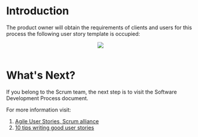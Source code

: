 # Introduction

The product owner will obtain the requirements of clients and users for this process the following user story template is occupied:

<center> <img src= https://goo.gl/gFMuPa /></center>
</br>

# What's Next?
If you belong to the Scrum team, the next step is to visit the Software Development Process document.

For more information visit:

1.  [Agile User Stories, Scrum alliance](https://www.scrumalliance.org/community/articles/2013/september/agile-user-stories)
2.  [10 tips writing good user stories](http://www.romanpichler.com/blog/10-tips-writing-good-user-stories/)
